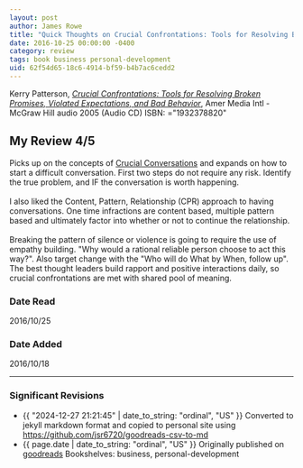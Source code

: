 ```yaml
---
layout: post
author: James Rowe
title: "Quick Thoughts on Crucial Confrontations: Tools for Resolving Broken Promises, Violated Expectations, and Bad Behavior"
date: 2016-10-25 00:00:00 -0400
category: review
tags: book business personal-development
uid: 62f54d65-18c6-4914-bf59-b4b7ac6cedd2
---
```


Kerry Patterson, *[Crucial Confrontations: Tools for Resolving Broken Promises, Violated Expectations, and Bad Behavior](https://www.goodreads.com/book/show/822267)*,  Amer Media Intl - McGraw Hill audio 2005 (Audio CD) ISBN: ="1932378820"

## My Review 4/5

Picks up on the concepts of [Crucial Conversations](https://www.goodreads.com/book/show/15014) and expands on how to start a difficult conversation. First two steps do not require any risk. Identify the true problem, and IF the conversation is worth happening.<br/><br/>I also liked the Content, Pattern, Relationship (CPR) approach to having conversations. One time infractions are content based, multiple pattern based and ultimately factor into whether or not to continue the relationship.<br/><br/>Breaking the pattern of silence or violence is going to require the use of empathy building. "Why would a rational reliable person choose to act this way?".  Also target change with the "Who will do What by When, follow up". The best thought leaders build rapport and positive interactions daily, so crucial confrontations are met with shared pool of meaning.

### Date Read
2016/10/25

### Date Added
2016/10/18

---

### Significant Revisions

- {{ "2024-12-27 21:21:45" | date_to_string: "ordinal", "US" }} Converted to jekyll markdown format and copied to personal site using <https://github.com/jsr6720/goodreads-csv-to-md>
- {{ page.date | date_to_string: "ordinal", "US" }} Originally published on [goodreads](https://www.goodreads.com) Bookshelves: business, personal-development